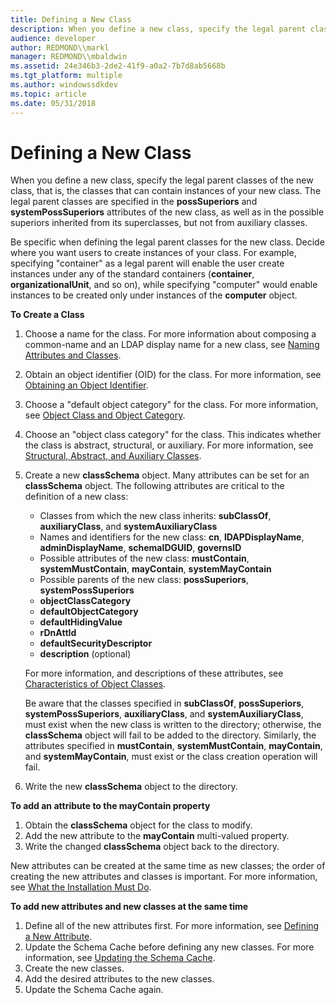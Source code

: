 ```yaml
---
title: Defining a New Class
description: When you define a new class, specify the legal parent classes of the new class, that is, the classes that can contain instances of your new class.
audience: developer
author: REDMOND\\markl
manager: REDMOND\\mbaldwin
ms.assetid: 24e346b3-2de2-41f9-a0a2-7b7d8ab5668b
ms.tgt_platform: multiple
ms.author: windowssdkdev
ms.topic: article
ms.date: 05/31/2018
---
```


# Defining a New Class

When you define a new class, specify the legal parent classes of the new class, that is, the classes that can contain instances of your new class. The legal parent classes are specified in the **possSuperiors** and **systemPossSuperiors** attributes of the new class, as well as in the possible superiors inherited from its superclasses, but not from auxiliary classes.

Be specific when defining the legal parent classes for the new class. Decide where you want users to create instances of your class. For example, specifying "container" as a legal parent will enable the user create instances under any of the standard containers (**container**, **organizationalUnit**, and so on), while specifying "computer" would enable instances to be created only under instances of the **computer** object.

**To Create a Class**

1.  Choose a name for the class. For more information about composing a common-name and an LDAP display name for a new class, see [Naming Attributes and Classes](naming-attributes-and-classes.md).
2.  Obtain an object identifier (OID) for the class. For more information, see [Obtaining an Object Identifier](obtaining-an-object-identifier.md).
3.  Choose a "default object category" for the class. For more information, see [Object Class and Object Category](object-class-and-object-category.md).
4.  Choose an "object class category" for the class. This indicates whether the class is abstract, structural, or auxiliary. For more information, see [Structural, Abstract, and Auxiliary Classes](structural-abstract-and-auxiliary-classes.md).
5.  Create a new **classSchema** object. Many attributes can be set for an **classSchema** object. The following attributes are critical to the definition of a new class:

    -   Classes from which the new class inherits: **subClassOf**, **auxiliaryClass**, and **systemAuxiliaryClass**
    -   Names and identifiers for the new class: **cn**, **lDAPDisplayName**, **adminDisplayName**, **schemaIDGUID**, **governsID**
    -   Possible attributes of the new class: **mustContain**, **systemMustContain**, **mayContain**, **systemMayContain**
    -   Possible parents of the new class: **possSuperiors**, **systemPossSuperiors**
    -   **objectClassCategory**
    -   **defaultObjectCategory**
    -   **defaultHidingValue**
    -   **rDnAttId**
    -   **defaultSecurityDescriptor**
    -   **description** (optional)

    For more information, and descriptions of these attributes, see [Characteristics of Object Classes](characteristics-of-object-classes.md).

    Be aware that the classes specified in **subClassOf**, **possSuperiors**, **systemPossSuperiors**, **auxiliaryClass**, and **systemAuxiliaryClass**, must exist when the new class is written to the directory; otherwise, the **classSchema** object will fail to be added to the directory. Similarly, the attributes specified in **mustContain**, **systemMustContain**, **mayContain**, and **systemMayContain**, must exist or the class creation operation will fail.

6.  Write the new **classSchema** object to the directory.

**To add an attribute to the mayContain property**

1.  Obtain the **classSchema** object for the class to modify.
2.  Add the new attribute to the **mayContain** multi-valued property.
3.  Write the changed **classSchema** object back to the directory.

New attributes can be created at the same time as new classes; the order of creating the new attributes and classes is important. For more information, see [What the Installation Must Do](what-the-installation-must-do.md).

**To add new attributes and new classes at the same time**

1.  Define all of the new attributes first. For more information, see [Defining a New Attribute](defining-a-new-attribute.md).
2.  Update the Schema Cache before defining any new classes. For more information, see [Updating the Schema Cache](updating-the-schema-cache.md).
3.  Create the new classes.
4.  Add the desired attributes to the new classes.
5.  Update the Schema Cache again.

 

 





